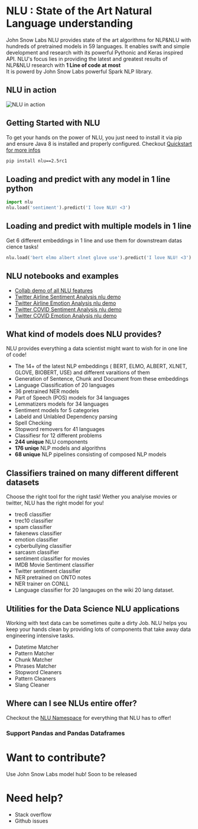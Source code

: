 
# NLU : State of the Art Natural Language understanding  
John Snow Labs NLU provides state of the art algorithms for NLP&NLU with hundreds of pretrained models in 59 languages.  It enables swift and simple development and research with its powerful Pythonic and Keras inspired API.  NLU's focus lies in providing the latest and greatest results of NLP&NLU research with **1 Line of code at most**  
It is powerd by John Snow Labs powerful Spark NLP library.  
  
## NLU in action  
![NLU in action](http://ckl-it.de/wp-content/uploads/2020/08/NLU_IN_ACTION_high_qual.gif)
  
  
  
## Getting Started with NLU  
To get your hands on the power of NLU, you just need to install it via pip and ensure Java 8 is installed and properly configured. Checkout [Quickstart for more infos](https://nlu.johnsnowlabs.com/docs/en/install)
```bash  
pip install nlu==2.5rc1
```  
  
## Loading and predict with any model in 1 line python  
```python
import nlu  
nlu.load('sentiment').predict('I love NLU! <3')  
```  
  
## Loading and predict with multiple models in 1 line  
  
Get 6 different embeddings in 1 line and use them for downstream datas cience tasks!  
  
```python  
nlu.load('bert elmo albert xlnet glove use').predict('I love NLU! <3')  
```  

## NLU notebooks and examples

- [Collab demo of all NLU features](https://colab.research.google.com/drive/1hJ6BiYXxfeDfDjsZu0ZI2TnOa9nrIxfI?usp=sharing)
- [Twitter Airline Sentiment Analysis nlu demo](https://www.kaggle.com/kasimchristianloan/nlu-sentiment-airline-demo)
- [Twitter Airline Emotion Analysis nlu demo](https://www.kaggle.com/kasimchristianloan/nlu-emotion-airline-demo)
- [Twitter COVID Sentiment Analysis nlu demo](https://www.kaggle.com/kasimchristianloan/nlu-covid-sentiment-showcase)
- [Twitter COVID Emotion Analysis nlu demo](https://www.kaggle.com/kasimchristianloan/nlu-covid-emotion-showcase)


  
## What kind of models does NLU provides?  
NLU provides everything a data scientist might want to wish for in one line of code!   
- The 14+ of the latest NLP embeddings ( BERT, ELMO, ALBERT, XLNET, GLOVE, BIOBERT, USE) and different varaitions of them  
- Generation of Sentence, Chunk and Document from these embeddings  
- Language Classification of 20 languages  
- 36 pretrained NER models  
- Part of Speech (POS) models for 34  languages  
- Lemmatizers models for 34  languages  
- Sentiment models for 5 categories  
- Labeld and Unlabled Dependency parsing  
- Spell Checking  
- Stopword removers for 41  languages  
- Classifiesr for 12 different problems  
- **244 unique**  NLU components  
- **176 uniqe** NLP models and algorithns  
- **68 unique** NLP pipelines consisting of composed NLP models  
  
  
  
## Classifiers trained on many different different datasets  
Choose the right tool for the right task! Wether you analyise movies or twitter, NLU has the right model for you!  
  
- trec6 classifier  
- trec10 classifier  
- spam classifier  
- fakenews classifier  
- emotion classifier  
- cyberbullying classifier  
- sarcasm classifier  
- sentiment classifier for movies  
- IMDB Movie Sentiment classifier  
- Twitter sentiment classifier  
- NER pretrained on ONTO notes  
- NER trainer on CONLL  
- Language classifier for 20 langauges on the wiki 20 lang dataset.  
  
## Utilities for the Data Science NLU applications  
Working with text data can be sometimes quite a dirty Job. NLU helps you keep your hands clean by providing lots of components that take away data engineering intensive tasks.  
  
 - Datetime Matcher 
 - Pattern Matcher 
 - Chunk Matcher 
 - Phrases Matcher 
 - Stopword Cleaners
 - Pattern Cleaners 
 - Slang Cleaner  
 
## Where can I see NLUs entire offer?  
Checkout the [NLU Namespace](https://nlu.johnsnowlabs.com/docs/en/namespace) for everything that NLU has to offer!  
  
  
  
### Support Pandas and Pandas Dataframes  
  
# Want to contribute?  
Use John Snow Labs model hub! Soon to be released  
  
# Need help?  
- Stack overflow  
- Github issues